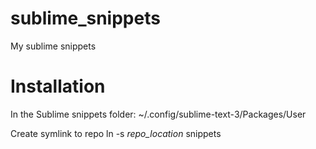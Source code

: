 # sublime_snippets
My sublime snippets

# Installation

In the Sublime snippets folder: 
~/.config/sublime-text-3/Packages/User

Create symlink to repo
ln -s _repo_location_ snippets